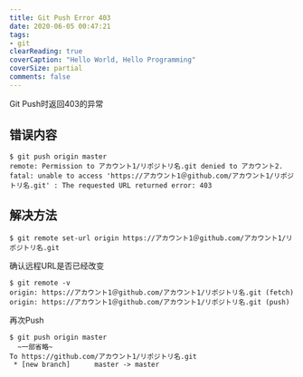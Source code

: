 ```yaml
---
title: Git Push Error 403
date: 2020-06-05 00:47:21
tags:
- git
clearReading: true
coverCaption: "Hello World, Hello Programming"
coverSize: partial
comments: false
---
```

Git Push时返回403的异常
<!--more-->
## 错误内容
```
$ git push origin master
remote: Permission to アカウント1/リポジトリ名.git denied to アカウント2.
fatal: unable to access 'https://アカウント1＠github.com/アカウント1/リポジトリ名.git' : The requested URL returned error: 403
```

## 解决方法
```
$ git remote set-url origin https://アカウント1＠github.com/アカウント1/リポジトリ名.git
```

确认远程URL是否已经改变
```
$ git remote -v
origin: https://アカウント1＠github.com/アカウント1/リポジトリ名.git (fetch)
origin: https://アカウント1＠github.com/アカウント1/リポジトリ名.git (push)
```

再次Push
```
$ git push origin master
  ~一部省略~
To https://github.com/アカウント1/リポジトリ名.git
 * [new branch]      master -> master
 ```
